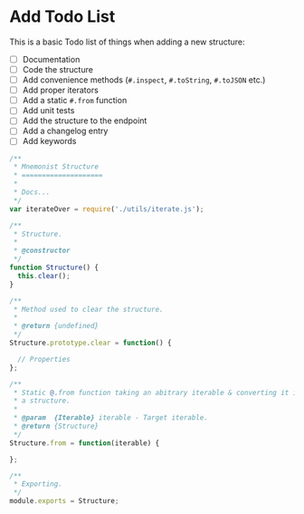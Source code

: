 # Add Todo List

This is a basic Todo list of things when adding a new structure:

* [ ] Documentation
* [ ] Code the structure
* [ ] Add convenience methods (`#.inspect`, `#.toString`, `#.toJSON` etc.)
* [ ] Add proper iterators
* [ ] Add a static `#.from` function
* [ ] Add unit tests
* [ ] Add the structure to the endpoint
* [ ] Add a changelog entry
* [ ] Add keywords

```js
/**
 * Mnemonist Structure
 * ====================
 *
 * Docs...
 */
var iterateOver = require('./utils/iterate.js');

/**
 * Structure.
 *
 * @constructor
 */
function Structure() {
  this.clear();
}

/**
 * Method used to clear the structure.
 *
 * @return {undefined}
 */
Structure.prototype.clear = function() {

  // Properties
};

/**
 * Static @.from function taking an abitrary iterable & converting it into
 * a structure.
 *
 * @param  {Iterable} iterable - Target iterable.
 * @return {Structure}
 */
Structure.from = function(iterable) {

};

/**
 * Exporting.
 */
module.exports = Structure;
```
